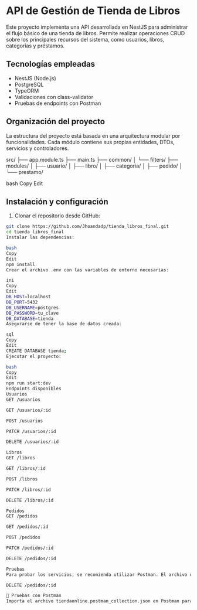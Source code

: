 # API de Gestión de Tienda de Libros

Este proyecto implementa una API desarrollada en NestJS para administrar el flujo básico de una tienda de libros. Permite realizar operaciones CRUD sobre los principales recursos del sistema, como usuarios, libros, categorías y préstamos.

## Tecnologías empleadas

- NestJS (Node.js)
- PostgreSQL
- TypeORM
- Validaciones con class-validator
- Pruebas de endpoints con Postman

## Organización del proyecto

La estructura del proyecto está basada en una arquitectura modular por funcionalidades. Cada módulo contiene sus propias entidades, DTOs, servicios y controladores.

src/
├── app.module.ts
├── main.ts
├── common/
│ └── filters/
├── modules/
│ ├── usuario/
│ ├── libro/
│ ├── categoria/
│ ├── pedido/
│ └── prestamo/

bash
Copy
Edit

## Instalación y configuración

1. Clonar el repositorio desde GitHub:

```bash
git clone https://github.com/Jhoandadp/tienda_libros_final.git
cd tienda_libros_final
Instalar las dependencias:

bash
Copy
Edit
npm install
Crear el archivo .env con las variables de entorno necesarias:

ini
Copy
Edit
DB_HOST=localhost
DB_PORT=5432
DB_USERNAME=postgres
DB_PASSWORD=tu_clave
DB_DATABASE=tienda
Asegurarse de tener la base de datos creada:

sql
Copy
Edit
CREATE DATABASE tienda;
Ejecutar el proyecto:

bash
Copy
Edit
npm run start:dev
Endpoints disponibles
Usuarios
GET /usuarios

GET /usuarios/:id

POST /usuarios

PATCH /usuarios/:id

DELETE /usuarios/:id

Libros
GET /libros

GET /libros/:id

POST /libros

PATCH /libros/:id

DELETE /libros/:id

Pedidos
GET /pedidos

GET /pedidos/:id

POST /pedidos

PATCH /pedidos/:id

DELETE /pedidos/:id

Pruebas
Para probar los servicios, se recomienda utilizar Postman. El archivo de colección tiendaonline.postman_collection.json está incluido para facilitar las pruebas manuales de cada endpoint.

DELETE /pedidos/:id

🧪 Pruebas con Postman
Importa el archivo tiendaonline.postman_collection.json en Postman para acceder a todos los endpoints y probarlos fácilmente.

